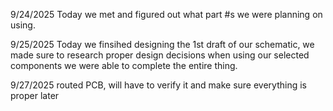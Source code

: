 9/24/2025
Today we met and figured out what part #s we were planning on using.

9/25/2025
Today we finsihed designing the 1st draft of our schematic, we made sure to research proper design decisions when using our selected components
we were able to complete the entire thing.

9/27/2025
routed PCB, will have to verify it and make sure everything is proper later

